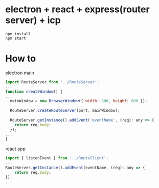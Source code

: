 # electron + react + express(router server) + icp
```
npm install  
npm start
```
# How to
electron main
```javascript
import RouteServer from '../RouteServer';
...
function createWindow() {
...
  mainWindow = new BrowserWindow({ width: 800, height: 600 });
  
  RouteServer.createRouteServer(port, mainWindow);
  
  RouteServer.getInstance().addEvent('eventName', (req): any => {
    return req.body;
  });
...
}
```
react app
```javascript
import { listenEvent } from '../RouteClient';
...
RouteServer.getInstance().addEvent(eventName, (req): any => {
    return req.body;
});
...
```